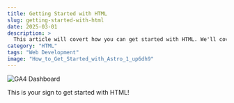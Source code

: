 ```yaml
---
title: Getting Started with HTML
slug: getting-started-with-html
date: 2025-03-01
description: >
  This article will covert how you can get started with HTML. We'll cover the basics to help you get up and running in no time!
category: "HTML"
tags: "Web Development"
image: "How_to_Get_Started_with_Astro_1_up6dh9"
---
```


![GA4 Dashboard](https://res.cloudinary.com/dz8qxptav/image/upload/v1740708030/How_to_Get_Started_with_Astro_1_up6dh9.png)

This is your sign to get started with HTML!
